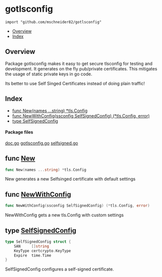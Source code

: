 

# gotlsconfig
`import "github.com/mschneider82/gotlsconfig"`

* [Overview](#pkg-overview)
* [Index](#pkg-index)

## <a name="pkg-overview">Overview</a>
Package gotlsconfig makes it easy to get secure tlsconfig for testing and
development. It generates on the fly pub/private certificates.
This mitigates the usage of static private keys in go code.

Its better to use Self Singed Certificates instead of doing plain traffic!




## <a name="pkg-index">Index</a>
* [func New(names ...string) *tls.Config](#New)
* [func NewWithConfig(ssconfig SelfSignedConfig) (*tls.Config, error)](#NewWithConfig)
* [type SelfSignedConfig](#SelfSignedConfig)


#### <a name="pkg-files">Package files</a>
[doc.go](https://github.com/mschneider82/gotlsconfig/doc.go) [gotlsconfig.go](https://github.com/mschneider82/gotlsconfig/gotlsconfig.go) [selfsigned.go](https://github.com/mschneider82/gotlsconfig/selfsigned.go)





## <a name="New">func</a> [New](https://github.com/mschneider82/gotlsconfig/gotlsconfig.go?s=161:198#L11)
``` go
func New(names ...string) *tls.Config
```
New generates a new Selfsinged certificate with default settings



## <a name="NewWithConfig">func</a> [NewWithConfig](https://github.com/mschneider82/gotlsconfig/gotlsconfig.go?s=564:630#L25)
``` go
func NewWithConfig(ssconfig SelfSignedConfig) (*tls.Config, error)
```
NewWithConfig gets a new tls.Config with custom settings




## <a name="SelfSignedConfig">type</a> [SelfSignedConfig](https://github.com/mschneider82/gotlsconfig/selfsigned.go?s=287:384#L21)
``` go
type SelfSignedConfig struct {
    SAN     []string
    KeyType certcrypto.KeyType
    Expire  time.Time
}

```
SelfSignedConfig configures a self-signed certificate.













